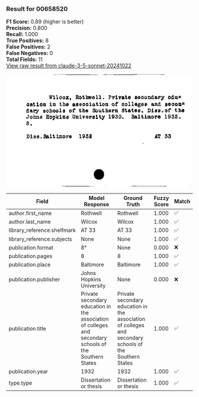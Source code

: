 ### Result for 00658520
**F1 Score:** 0.89 (higher is better)<br>**Precision:** 0.800<br>**Recall:** 1.000<br>**True Positives:** 8<br>**False Positives:** 2<br>**False Negatives:** 0<br>**Total Fields:** 11<br>[View raw result from claude-3-5-sonnet-20241022](https://github.com/RISE-UNIBAS/humanities_data_benchmark/blob/main/results/2025-09-02/T0143/request_T0143_00658520.json)

<img src="https://github.com/RISE-UNIBAS/humanities_data_benchmark/blob/main/benchmarks/zettelkatalog/images/00658520.jpg?raw=true" alt="00658520" width="600px">

| Field | Model Response | Ground Truth | Fuzzy Score | Match |
|-------|----------------|--------------|-------------|-------|
| author.first_name | Rothwell | Rothwell | 1.000 | ✅ |
| author.last_name | Wilcox | Wilcox | 1.000 | ✅ |
| library_reference.shelfmark | AT 33 | AT 33 | 1.000 | ✅ |
| library_reference.subjects | None | None | 1.000 | ✅ |
| publication.format | 8° | None | 0.000 | ❌ |
| publication.pages | 8 | 8 | 1.000 | ✅ |
| publication.place | Baltimore | Baltimore | 1.000 | ✅ |
| publication.publisher | Johns Hopkins University | None | 0.000 | ❌ |
| publication.title | Private secondary education in the association of colleges and secondary schools of the Southern States | Private secondary education in the association of colleges and secondary schools of the Southern States | 1.000 | ✅ |
| publication.year | 1932 | 1932 | 1.000 | ✅ |
| type.type | Dissertation or thesis | Dissertation or thesis | 1.000 | ✅ |
